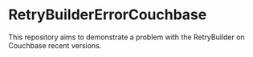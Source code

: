 # RetryBuilderErrorCouchbase
This repository aims to demonstrate a problem with the RetryBuilder on Couchbase recent versions.
